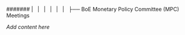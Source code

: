 ####### |   |   |   |   |   |   ├── BoE Monetary Policy Committee (MPC) Meetings

*Add content here*